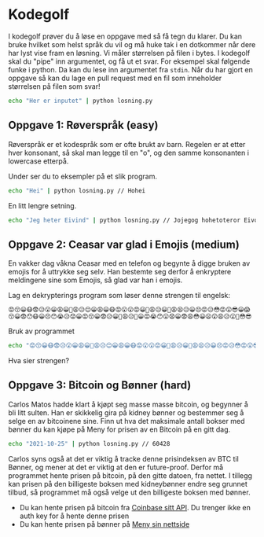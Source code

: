 # Kodegolf

I kodegolf prøver du å løse en oppgave med så få tegn du klarer.
Du kan bruke hvilket som helst språk du vil og må huke tak i en dotkommer når dere har lyst vise fram en løsning.
Vi måler størrelsen på filen i bytes.
I kodegolf skal du "pipe" inn argumentet, og få ut et svar. For eksempel skal følgende funke i python.
Da kan du lese inn argumentet fra `stdin`.
Når du har gjort en oppgave så kan du lage en pull request med en fil som inneholder størrelsen på filen som svar!

```bash
echo "Her er inputet" | python losning.py
```

## Oppgave 1: Røverspråk (easy)

Røverspråk er et kodespråk som er ofte brukt av barn. Regelen er at etter hver konsonant, så skal man legge til en "o", og den samme konsonanten i lowercase etterpå.

Under ser du to eksempler på et slik program.

```bash
echo "Hei" | python losning.py // Hohei
```
En litt lengre setning.

```bash
echo "Jeg heter Eivind" | python losning.py // Jojegog hohetoteror Eivovinondod
```

## Oppgave 2: Ceasar var glad i Emojis (medium)

En vakker dag våkna Ceasar med en telefon og begynte å digge bruken av emojis for å uttrykke seg selv. Han bestemte seg derfor å enkryptere meldingene sine som Emojis, så glad var han i emojis. 

Lag en dekrypterings program som løser denne strengen til engelsk: 

`😡😚😀😷😨😥😮😀😩😀😤😩😥😌😀😩😀😷😡😮😮😡😀😤😩😥😀😬😩😫😥😀😣😡😥😳😡😲😎😀😱😚😀😨😯😷😀😣😯😭😥😟😀😡😚😀😨😥😀😤😩😥😤😀😡😭😯😮😧😀😨😩😳😀😦😲😩😥😮😤😳😎`

Bruk av programmet 
```bash
echo "😡😚😀😷😨😥😮😀😩😀😤😩😥😌😀😩😀😷😡😮😮😡😀😤😩😥😀😬😩😫😥😀😣😡😥😳😡😲😎😀😱😚😀😨😯😷😀😣😯😭😥😟😀😡😚😀😨😥😀😤😩😥😤😀😡😭😯😮😧😀😨😩😳😀😦😲😩😥😮😤😳😎" | python losning.py"
```

Hva sier strengen?

## Oppgave 3: Bitcoin og Bønner (hard)

Carlos Matos hadde klart å kjøpt seg masse masse bitcoin, og begynner å bli litt sulten. Han er skikkelig gira på kidney bønner og bestemmer seg å selge en av bitcoinene sine. Finn ut hva det maksimale antall bokser med bønner du kan kjøpe på Meny for prisen av en Bitcoin på en gitt dag.

```bash
echo "2021-10-25" | python losning.py // 60428
```

Carlos syns også at det er viktig å tracke denne prisindeksen av BTC til Bønner, og mener at det er viktig at den er future-proof. Derfor må programmet hente prisen på bitcoin, på den gitte datoen, fra nettet. I tillegg kan prisen på den billigeste boksen med kidneybønner endre seg grunnet tilbud, så programmet må også velge ut den billigeste boksen med bønner.

- Du kan hente prisen på bitcoin fra [Coinbase sitt API](https://developers.coinbase.com/api/v2#get-spot-price). Du trenger ikke en auth key for å hente denne prisen
- Du kan hente prisen på bønner på [Meny sin nettside](https://meny.no/Sok/?query=kidney%20b%C3%B8nner)

